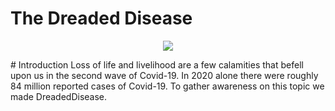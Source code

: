 # The Dreaded Disease

<p align="center">
<img src="https://raw.githubusercontent.com/samrath2007/DreadedDisease/readme/public/static/logo.png" />
</p>
# Introduction
Loss of life and livelihood are a few calamities that befell upon us in the second wave of Covid-19. In 2020 alone there were roughly 84 million reported cases of Covid-19. To gather awareness on this topic we made DreadedDisease.

